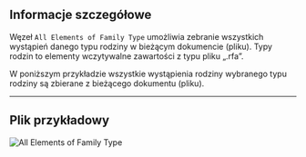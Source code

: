 ## Informacje szczegółowe
Węzeł `All Elements of Family Type` umożliwia zebranie wszystkich wystąpień danego typu rodziny w bieżącym dokumencie (pliku). Typy rodzin to elementy wczytywalne zawartości z typu pliku „.rfa”.

W poniższym przykładzie wszystkie wystąpienia rodziny wybranego typu rodziny są zbierane z bieżącego dokumentu (pliku).
___
## Plik przykładowy

![All Elements of Family Type](./DSRevitNodesUI.ElementsOfFamilyType_img.jpg)
